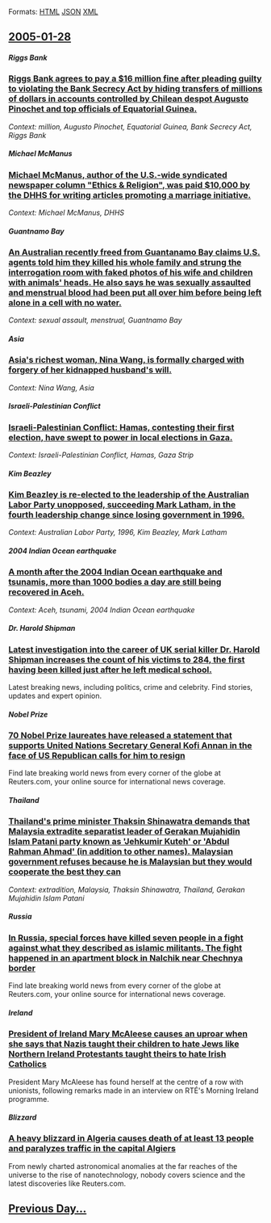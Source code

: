 
Formats: [HTML](2005/01/28/index.html)  [JSON](2005/01/28/index.json)  [XML](2005/01/28/index.xml)  

## [2005-01-28](/news/2005/01/28/index.md)

##### Riggs Bank
### [ Riggs Bank agrees to pay a $16 million fine after pleading guilty to violating the Bank Secrecy Act by hiding transfers of millions of dollars in accounts controlled by Chilean despot Augusto Pinochet and top officials of Equatorial Guinea. ](/news/2005/01/28/riggs-bank-agrees-to-pay-a-16-million-fine-after-pleading-guilty-to-violating-the-bank-secrecy-act-by-hiding-transfers-of-millions-of-doll.md)
_Context: million, Augusto Pinochet, Equatorial Guinea, Bank Secrecy Act, Riggs Bank_

##### Michael McManus
### [ Michael McManus, author of the U.S.-wide syndicated newspaper column "Ethics & Religion", was paid $10,000 by the DHHS for writing articles promoting a marriage initiative. ](/news/2005/01/28/michael-mcmanus-author-of-the-u-s-wide-syndicated-newspaper-column-ethics-religion-was-paid-10-000-by-the-dhhs-for-writing-articles.md)
_Context: Michael McManus, DHHS_

##### Guantnamo Bay
### [ An Australian recently freed from Guantanamo Bay claims U.S. agents told him they killed his whole family and strung the interrogation room with faked photos of his wife and children with animals' heads. He also says he was sexually assaulted and menstrual blood had been put all over him before being left alone in a cell with no water. ](/news/2005/01/28/an-australian-recently-freed-from-guantanamo-bay-claims-u-s-agents-told-him-they-killed-his-whole-family-and-strung-the-interrogation-room.md)
_Context: sexual assault, menstrual, Guantnamo Bay_

##### Asia
### [ Asia's richest woman, Nina Wang, is formally charged with forgery of her kidnapped husband's will. ](/news/2005/01/28/asia-s-richest-woman-nina-wang-is-formally-charged-with-forgery-of-her-kidnapped-husband-s-will.md)
_Context: Nina Wang, Asia_

##### Israeli-Palestinian Conflict
### [ Israeli-Palestinian Conflict: Hamas, contesting their first election, have swept to power in local elections in Gaza. ](/news/2005/01/28/israeli-palestinian-conflict-hamas-contesting-their-first-election-have-swept-to-power-in-local-elections-in-gaza.md)
_Context: Israeli-Palestinian Conflict, Hamas, Gaza Strip_

##### Kim Beazley
### [ Kim Beazley is re-elected to the leadership of the Australian Labor Party unopposed, succeeding Mark Latham, in the fourth leadership change since losing government in 1996. ](/news/2005/01/28/kim-beazley-is-re-elected-to-the-leadership-of-the-australian-labor-party-unopposed-succeeding-mark-latham-in-the-fourth-leadership-chang.md)
_Context: Australian Labor Party, 1996, Kim Beazley, Mark Latham_

##### 2004 Indian Ocean earthquake
### [ A month after the 2004 Indian Ocean earthquake and tsunamis, more than 1000 bodies a day are still being recovered in Aceh. ](/news/2005/01/28/a-month-after-the-2004-indian-ocean-earthquake-and-tsunamis-more-than-1000-bodies-a-day-are-still-being-recovered-in-aceh.md)
_Context: Aceh, tsunami, 2004 Indian Ocean earthquake_

##### Dr. Harold Shipman
### [ Latest investigation into the career of UK serial killer Dr. Harold Shipman increases the count of his victims to 284, the first having been killed just after he left medical school. ](/news/2005/01/28/latest-investigation-into-the-career-of-uk-serial-killer-dr-harold-shipman-increases-the-count-of-his-victims-to-284-the-first-having-bee.md)
Latest breaking news, including politics, crime and celebrity. Find stories, updates and expert opinion.

##### Nobel Prize
### [ 70 Nobel Prize laureates have released a statement that supports United Nations Secretary General Kofi Annan in the face of US Republican calls for him to resign ](/news/2005/01/28/70-nobel-prize-laureates-have-released-a-statement-that-supports-united-nations-secretary-general-kofi-annan-in-the-face-of-us-republican-c.md)
Find late breaking world news from every corner of the globe at Reuters.com, your online source for international news coverage.

##### Thailand
### [ Thailand's prime minister Thaksin Shinawatra demands that Malaysia extradite separatist leader of Gerakan Mujahidin Islam Patani party known as 'Jehkumir Kuteh' or 'Abdul Rahman Ahmad' (in addition to other names). Malaysian government refuses because he is Malaysian but they would cooperate the best they can ](/news/2005/01/28/thailand-s-prime-minister-thaksin-shinawatra-demands-that-malaysia-extradite-separatist-leader-of-gerakan-mujahidin-islam-patani-party-know.md)
_Context: extradition, Malaysia, Thaksin Shinawatra, Thailand, Gerakan Mujahidin Islam Patani_

##### Russia
### [ In Russia, special forces have killed seven people in a fight against what they described as islamic militants. The fight happened in an apartment block in Nalchik near Chechnya border ](/news/2005/01/28/in-russia-special-forces-have-killed-seven-people-in-a-fight-against-what-they-described-as-islamic-militants-the-fight-happened-in-an-ap.md)
Find late breaking world news from every corner of the globe at Reuters.com, your online source for international news coverage.

##### Ireland
### [ President of Ireland Mary McAleese causes an uproar when she says that Nazis taught their children to hate Jews like Northern Ireland Protestants taught theirs to hate Irish Catholics ](/news/2005/01/28/president-of-ireland-mary-mcaleese-causes-an-uproar-when-she-says-that-nazis-taught-their-children-to-hate-jews-like-northern-ireland-prote.md)
President Mary McAleese has found herself at the centre of a row with unionists, following remarks made in an interview on RTÉ&#39;s Morning Ireland programme.

##### Blizzard
### [ A heavy blizzard in Algeria causes death of at least 13 people and paralyzes traffic in the capital Algiers ](/news/2005/01/28/a-heavy-blizzard-in-algeria-causes-death-of-at-least-13-people-and-paralyzes-traffic-in-the-capital-algiers.md)
From newly charted astronomical anomalies at the far reaches of the universe to the rise of nanotechnology, nobody covers science and the latest discoveries like Reuters.com.

## [Previous Day...](/news/2005/01/27/index.md)

